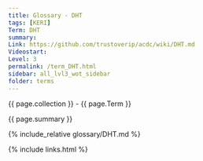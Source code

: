 ```yaml
---
title: Glossary - DHT
tags: [KERI]
Term: DHT
summary: 
Link: https://github.com/trustoverip/acdc/wiki/DHT.md
Videostart: 
Level: 3
permalink: /term_DHT.html
sidebar: all_lvl3_wot_sidebar
folder: terms
---
```


{{ page.collection }} - {{ page.Term }}

   {{ page.summary }}

{% include_relative glossary/DHT.md %}

 {% include links.html %} 

